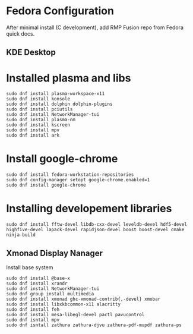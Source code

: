 # Fedora Configuration
After minimal install (C development), add RMP Fusion repo from Fedora quick docs.

## KDE Desktop
# Installed plasma and libs 
```
sudo dnf install plasma-workspace-x11
sudo dnf install konsole
sudo dnf install dolphin dolphin-plugins
sudo dnf install pciutils
sudo dnf install NetworkManager-tui
sudo dnf install plasma-nm
sudo dnf install kscreen
sudo dnf install mpv
sudo dnf install ark
```

# Install google-chrome
```
sudo dnf install fedora-workstation-repositories
sudo dnf config-manager setopt google-chrome.enabled=1
sudo dnf install google-chrome
```


# Installing developement libraries
```
sudo dnf install fftw-devel libdb-cxx-devel leveldb-devel hdf5-devel highfive-devel lapack-devel rapidjson-devel boost boost-devel cmake ninja-build
```

## Xmonad Display Nanager
Install base system
```
sudo dnf install @base-x
sudo dnf install xrandr
sudo dnf install NetworkManager-tui
sudo dnf group install multimedia
sudo dnf install xmonad ghc-xmonad-contrib{,-devel} xmobar
sudo dnf install libxkbcommon-x11 alacritty
sudo dnf install feh
sudo dnf install mesa-libegl-devel pactl pavucontrol
sudo dnf isntall mpv
sudo dnf isntall zathura zathura-djvu zathura-pdf-mupdf zathura-ps
```
